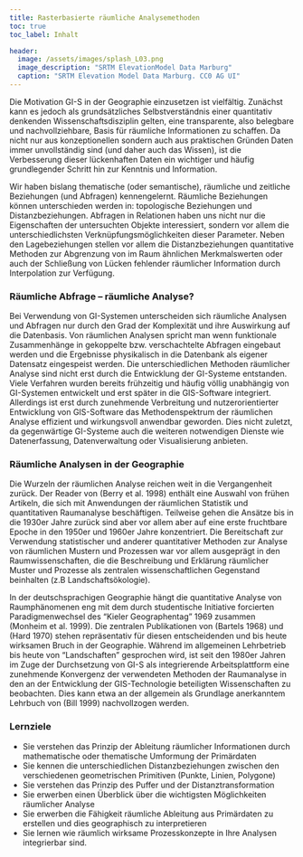 ```yaml
---
title: Rasterbasierte räumliche Analysemethoden 
toc: true
toc_label: Inhalt

header:
  image: /assets/images/splash_L03.png
  image_description: "SRTM ElevationModel Data Marburg"
  caption: "SRTM Elevation Model Data Marburg. CC0 AG UI"
---
```



Die Motivation GI-S in der Geographie einzusetzen ist vielfältig. Zunächst kann es jedoch als grundsätzliches Selbstverständnis einer quantitativ denkenden Wissenschaftsdisziplin gelten, eine transparente, also belegbare und nachvollziehbare, Basis für räumliche Informationen zu schaffen. Da nicht nur aus konzeptionellen sondern auch aus praktischen Gründen Daten immer unvollständig sind (und daher auch das Wissen), ist die Verbesserung dieser lückenhaften Daten ein wichtiger und häufig grundlegender Schritt hin zur Kenntnis und Information.<!--more--> 

Wir haben bislang thematische (oder semantische), räumliche und zeitliche Beziehungen (und Abfragen) kennengelernt. Räumliche Beziehungen können unterschieden werden in: topologische Beziehungen und Distanzbeziehungen. Abfragen in Relationen haben uns nicht nur die Eigenschaften der untersuchten Objekte interessiert, sondern vor allem die unterschiedlichsten Verknüpfungsmöglichkeiten dieser Parameter. Neben den Lagebeziehungen stellen vor allem die Distanzbeziehungen quantitative Methoden zur Abgrenzung von im Raum ähnlichen Merkmalswerten oder auch der Schließung von Lücken fehlender räumlicher Information durch Interpolation zur Verfügung.





### Räumliche Abfrage – räumliche Analyse? 


Bei Verwendung von GI-Systemen unterscheiden sich räumliche Analysen und Abfragen nur durch den Grad der Komplexität und ihre Auswirkung auf die Datenbasis. Von räumlichen Analysen spricht man wenn funktionale Zusammenhänge in gekoppelte bzw. verschachtelte Abfragen eingebaut werden und die Ergebnisse physikalisch in die Datenbank als eigener Datensatz eingespeist werden. Die unterschiedlichen Methoden räumlicher Analyse sind nicht erst durch die Entwicklung der GI-Systeme entstanden. Viele Verfahren wurden bereits frühzeitig und häufig völlig unabhängig von GI-Systemen entwickelt und erst später in die GIS-Software integriert. Allerdings ist erst durch zunehmende Verbreitung und nutzerorientierter Entwicklung von GIS-Software das Methodenspektrum der räumlichen Analyse effizient und wirkungsvoll anwendbar geworden. Dies nicht zuletzt, da gegenwärtige GI-Systeme auch die weiteren notwendigen Dienste wie Datenerfassung, Datenverwaltung oder Visualisierung anbieten.

### Räumliche Analysen in der Geographie

Die Wurzeln der räumlichen Analyse reichen weit in die Vergangenheit zurück. Der Reader von (Berry et al. 1998) enthält eine Auswahl von frühen Artikeln, die sich mit Anwendungen der räumlichen Statistik und quantitativen Raumanalyse beschäftigen. Teilweise gehen die Ansätze bis in die 1930er Jahre zurück sind aber vor allem aber auf eine erste fruchtbare Epoche in den 1950er und 1960er Jahre konzentriert. Die Bereitschaft zur Verwendung statistischer und anderer quantitativer Methoden zur Analyse von räumlichen Mustern und Prozessen war vor allem ausgeprägt in den Raumwissenschaften, die die Beschreibung und Erklärung räumlicher Muster und Prozesse als zentralen wissenschaftlichen Gegenstand beinhalten (z.B Landschaftsökologie).

In der deutschsprachigen Geographie hängt die quantitative Analyse von Raumphänomenen eng mit dem durch studentische Initiative forcierten Paradigmenwechsel des “Kieler Geographentag” 1969 zusammen (Monheim et al. 1999). Die zentralen Publikationen von (Bartels 1968) und (Hard 1970) stehen repräsentativ für diesen entscheidenden und bis heute wirksamen Bruch in der Geographie. Während im allgemeinen Lehrbetrieb bis heute von “Landschaften” gesprochen wird, ist seit den 1980er Jahren im Zuge der Durchsetzung von GI-S als integrierende Arbeitsplattform eine zunehmende Konvergenz der verwendeten Methoden der Raumanalyse in den an der Entwicklung der GIS-Technologie beteiligten Wissenschaften zu beobachten. Dies kann etwa an der allgemein als Grundlage anerkanntem Lehrbuch von (Bill 1999) nachvollzogen werden.


### Lernziele

*  Sie verstehen das Prinzip der Ableitung räumlicher Informationen durch mathematische oder thematische Umformung der Primärdaten
*  Sie kennen die unterschiedlichen Distanzbeziehungen zwischen den verschiedenen geometrischen Primitiven (Punkte, Linien, Polygone)
*  Sie verstehen das Prinzip des Puffer und der Distanztransformation
*  Sie erwerben einen Überblick über die wichtigsten Möglichkeiten räumlicher Analyse
*  Sie erwerben die Fähigkeit räumliche Ableitung aus Primärdaten zu erstellen und dies geographisch zu interpretieren
*  Sie lernen wie räumlich wirksame Prozesskonzepte in Ihre Analysen integrierbar sind.

